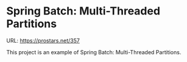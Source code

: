 # Spring Batch: Multi-Threaded Partitions
URL: https://prostars.net/357

This project is an example of Spring Batch: Multi-Threaded Partitions.
